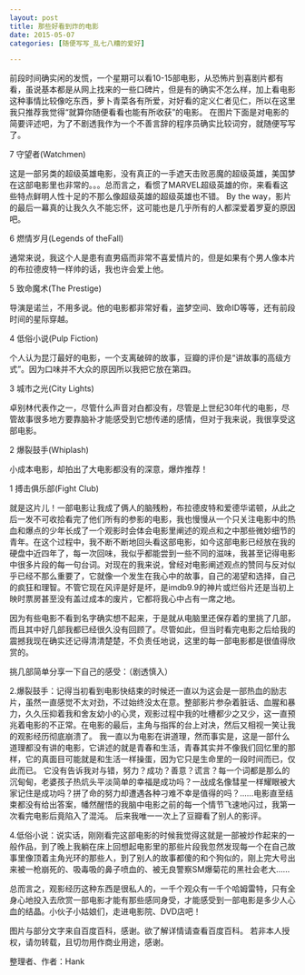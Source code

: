 ```yaml
---
layout: post
title: 那些好看到炸的电影
date: 2015-05-07
categories: [随便写写_乱七八糟的爱好]

---
```


前段时间确实闲的发慌，一个星期可以看10-15部电影，从恐怖片到喜剧片都有看，虽说基本都是从网上找来的一些口碑片，但是有的确实不怎么样，加上看电影这种事情比较像吃东西，萝卜青菜各有所爱，对好看的定义仁者见仁，所以在这里我只推荐我觉得“就算你随便看看也能有所收获”的电影。
在图片下面是对电影的简要评述吧，为了不剧透我作为一个不善言辞的程序员确实比较词穷，就随便写写了。



7 守望者(Watchmen)

这是一部另类的超级英雄电影，没有真正的一手遮天击败恶魔的超级英雄，美国梦在这部电影里也非常的。。。总而言之，看惯了MARVEL超级英雄的你，来看看这些特点鲜明人性十足的不那么像超级英雄的超级英雄也不错。
By the way，影片的最后一幕真的让我久久不能忘怀，这可能也是几乎所有的人都深爱着罗夏的原因吧。

6 燃情岁月(Legends of theFall)

通常来说，我这个人是患有直男癌而非常不喜爱情片的，但是如果有个男人像本片的布拉德皮特一样帅的话，我也许会爱上他。

5 致命魔术(The Prestige)

导演是诺兰，不用多说。他的电影都非常好看，盗梦空间、致命ID等等，还有前段时间的星际穿越。

4 低俗小说(Pulp Fiction)

个人认为昆汀最好的电影，一个支离破碎的故事，豆瓣的评价是“讲故事的高级方式”。因为口味并不大众的原因所以我把它放在第四。

3 城市之光(City Lights)

卓别林代表作之一，尽管什么声音对白都没有，尽管是上世纪30年代的电影，尽管故事很多地方要靠脑补才能感受到它想传递的感情，但对于我来说，我很享受这部电影。

2 爆裂鼓手(Whiplash)

小成本电影，却拍出了大电影都没有的深意，爆炸推荐！

1 搏击俱乐部(Fight Club)

就是这片儿！一部电影让我成了俩人的脑残粉，布拉德皮特和爱德华诺顿，从此之后一发不可收拾看完了他们所有的参影的电影，我也慢慢从一个只关注电影中的热血和爆点的少年长成了一个观影时会体会电影里阐述的观点和之中那些微妙细节的青年。在这个过程中，我不断不断地回头看这部电影，如今这部电影已经放在我的硬盘中近四年了，每一次回味，我似乎都能尝到一些不同的滋味，我甚至记得电影中很多片段的每一句台词。对现在的我来说，曾经对电影阐述观点的赞同与反对似乎已经不那么重要了，它就像一个发生在我心中的故事，自己的渴望和选择，自己的疯狂和理智。不管它现在风评是好是坏，是imdb9.9的神片或烂俗片还是当初上映时票房甚至没有盖过成本的废片，它都将我心中占有一席之地。

因为有些电影不看到名字确实想不起来，于是就从电脑里还保存着的里挑了几部，而且其中好几部我都已经很久没有回顾了。尽管如此，但当时看完电影之后给我的震撼我现在确实还记得清清楚楚，不负责任地说，这里的每一部电影都是很值得欣赏的。

挑几部简单分享一下自己的感受：（剧透慎入）

2.爆裂鼓手：记得当初看到电影快结束的时候还一直以为这会是一部热血的励志片，虽然一直感觉不太对劲，不过始终没太在意。整部影片参杂着脏话、血腥和暴力，久久压抑着我和舍友幼小的心灵，观影过程中我的吐槽都少之又少，这一直预兆着电影的不正常。在电影的最后，主角与指挥的台上对决，然后又相视一笑让我的观影经历彻底崩溃了。
我一直以为电影在讲道理，然而事实是，这是一部什么道理都没有讲的电影，它讲述的就是青春和生活，青春其实并不像我们回忆里的那样，它的真面目可能就是和生活一样操蛋，因为它只是生命里的一段时间而已，仅此而已。
它没有告诉我对与错，努力？成功？善意？谎言？每一个词都是那么的沉甸甸，老婆孩子热炕头平淡简单的幸福是成功吗？一战成名像彗星一样耀眼被大家记住是成功吗？拼了命的努力却遭遇各种刁难不幸是值得的吗？……电影直至结束都没有给出答案，幡然醒悟的我脑中电影之前的每一个情节飞速地闪过，我第一次看完电影后竟陷入了混沌。
后来我唯一一次上了豆瓣看了别人的影评。

4.低俗小说：说实话，刚刚看完这部电影的时候我觉得这就是一部被炒作起来的一般作品，到了晚上我躺在床上回想起电影里的那些片段我忽然发现每一个在自己故事里像顶着主角光环的那些人，到了别人的故事都傻的和个狗似的，刚上完大号出来被一枪崩死的、吸毒吸的鼻子喷血的、被无良警察SM爆菊花的黑社会老大……

总而言之，观影经历这种东西是很私人的，一千个观众有一千个哈姆雷特，只有全身心地投入去欣赏一部电影才能有那些感同身受，才能感受到一部电影是多少人心血的结晶。小伙子小姑娘们，走进电影院、DVD店吧！


图片与部分文字来自百度百科，感谢。欲了解详情请查看百度百科。
若非本人授权，请勿转载，且切勿用作商业用途，感谢。

整理者、作者：Hank